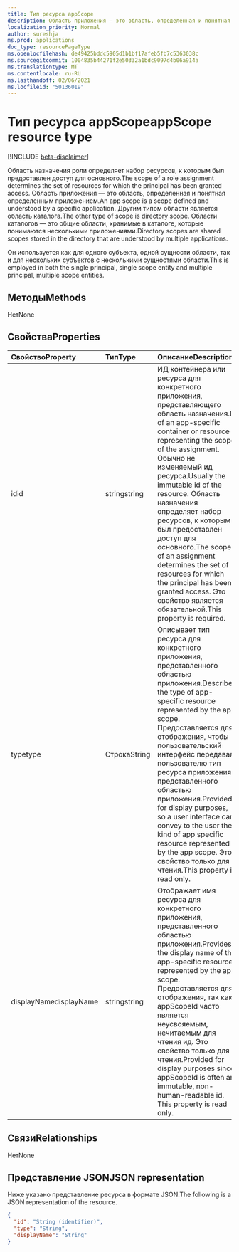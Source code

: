 ```yaml
---
title: Тип ресурса appScope
description: Область приложения — это область, определенная и понятная определенным приложением.
localization_priority: Normal
author: sureshja
ms.prod: applications
doc_type: resourcePageType
ms.openlocfilehash: de49425bddc5905d1b1bf17afeb5fb7c5363038c
ms.sourcegitcommit: 1004835b44271f2e50332a1bdc9097d4b06a914a
ms.translationtype: MT
ms.contentlocale: ru-RU
ms.lasthandoff: 02/06/2021
ms.locfileid: "50136019"
---
```

# <a name="appscope-resource-type"></a><span data-ttu-id="9c9ee-103">Тип ресурса appScope</span><span class="sxs-lookup"><span data-stu-id="9c9ee-103">appScope resource type</span></span>

[!INCLUDE [beta-disclaimer](../../includes/beta-disclaimer.md)]

<span data-ttu-id="9c9ee-104">Область назначения роли определяет набор ресурсов, к которым был предоставлен доступ для основного.</span><span class="sxs-lookup"><span data-stu-id="9c9ee-104">The scope of a role assignment determines the set of resources for which the principal has been granted access.</span></span> <span data-ttu-id="9c9ee-105">Область приложения — это область, определенная и понятная определенным приложением.</span><span class="sxs-lookup"><span data-stu-id="9c9ee-105">An app scope is a scope defined and understood by a specific application.</span></span> <span data-ttu-id="9c9ee-106">Другим типом области является область каталога.</span><span class="sxs-lookup"><span data-stu-id="9c9ee-106">The other type of scope is directory scope.</span></span> <span data-ttu-id="9c9ee-107">Области каталогов — это общие области, хранимые в каталоге, которые понимаются несколькими приложениями.</span><span class="sxs-lookup"><span data-stu-id="9c9ee-107">Directory scopes are shared scopes stored in the directory that are understood by multiple applications.</span></span> 

<span data-ttu-id="9c9ee-108">Он используется как для одного субъекта, одной сущности области, так и для нескольких субъектов с несколькими сущностями области.</span><span class="sxs-lookup"><span data-stu-id="9c9ee-108">This is employed in both the single principal, single scope entity and multiple principal, multiple scope entities.</span></span>

## <a name="methods"></a><span data-ttu-id="9c9ee-109">Методы</span><span class="sxs-lookup"><span data-stu-id="9c9ee-109">Methods</span></span>
<span data-ttu-id="9c9ee-110">Нет</span><span class="sxs-lookup"><span data-stu-id="9c9ee-110">None</span></span>

## <a name="properties"></a><span data-ttu-id="9c9ee-111">Свойства</span><span class="sxs-lookup"><span data-stu-id="9c9ee-111">Properties</span></span>

| <span data-ttu-id="9c9ee-112">Свойство</span><span class="sxs-lookup"><span data-stu-id="9c9ee-112">Property</span></span> | <span data-ttu-id="9c9ee-113">Тип</span><span class="sxs-lookup"><span data-stu-id="9c9ee-113">Type</span></span> | <span data-ttu-id="9c9ee-114">Описание</span><span class="sxs-lookup"><span data-stu-id="9c9ee-114">Description</span></span> |
|:-------- |:---- |:----------- |
| <span data-ttu-id="9c9ee-115">id</span><span class="sxs-lookup"><span data-stu-id="9c9ee-115">id</span></span> | <span data-ttu-id="9c9ee-116">string</span><span class="sxs-lookup"><span data-stu-id="9c9ee-116">string</span></span> | <span data-ttu-id="9c9ee-117">ИД контейнера или ресурса для конкретного приложения, представляющего область назначения.</span><span class="sxs-lookup"><span data-stu-id="9c9ee-117">Id of an app-specific container or resource representing the scope of the assignment.</span></span> <span data-ttu-id="9c9ee-118">Обычно не изменяемый ид ресурса.</span><span class="sxs-lookup"><span data-stu-id="9c9ee-118">Usually the immutable id of the resource.</span></span> <span data-ttu-id="9c9ee-119">Область назначения определяет набор ресурсов, к которым был предоставлен доступ для основного.</span><span class="sxs-lookup"><span data-stu-id="9c9ee-119">The scope of an assignment determines the set of resources for which the principal has been granted access.</span></span> <span data-ttu-id="9c9ee-120">Это свойство является обязательной.</span><span class="sxs-lookup"><span data-stu-id="9c9ee-120">This property is required.</span></span> |
| <span data-ttu-id="9c9ee-121">type</span><span class="sxs-lookup"><span data-stu-id="9c9ee-121">type</span></span> | <span data-ttu-id="9c9ee-122">Строка</span><span class="sxs-lookup"><span data-stu-id="9c9ee-122">String</span></span> | <span data-ttu-id="9c9ee-123">Описывает тип ресурса для конкретного приложения, представленного областью приложения.</span><span class="sxs-lookup"><span data-stu-id="9c9ee-123">Describes the type of app-specific resource represented by the app scope.</span></span> <span data-ttu-id="9c9ee-124">Предоставляется для отображения, чтобы пользовательский интерфейс передавал пользователю тип ресурса приложения, представленного областью приложения.</span><span class="sxs-lookup"><span data-stu-id="9c9ee-124">Provided for display purposes, so a user interface can convey to the user the kind of app specific resource represented by the app scope.</span></span> <span data-ttu-id="9c9ee-125">Это свойство только для чтения.</span><span class="sxs-lookup"><span data-stu-id="9c9ee-125">This property is read only.</span></span> |
| <span data-ttu-id="9c9ee-126">displayName</span><span class="sxs-lookup"><span data-stu-id="9c9ee-126">displayName</span></span> | <span data-ttu-id="9c9ee-127">string</span><span class="sxs-lookup"><span data-stu-id="9c9ee-127">string</span></span> | <span data-ttu-id="9c9ee-128">Отображает имя ресурса для конкретного приложения, представленного областью приложения.</span><span class="sxs-lookup"><span data-stu-id="9c9ee-128">Provides the display name of the app-specific resource represented by the app scope.</span></span> <span data-ttu-id="9c9ee-129">Предоставляется для отображения, так как appScopeId часто является неусвояемым, нечитаемым для чтения ид. Это свойство только для чтения.</span><span class="sxs-lookup"><span data-stu-id="9c9ee-129">Provided for display purposes since appScopeId is often an immutable, non-human-readable id. This property is read only.</span></span> |

## <a name="relationships"></a><span data-ttu-id="9c9ee-130">Связи</span><span class="sxs-lookup"><span data-stu-id="9c9ee-130">Relationships</span></span>

<span data-ttu-id="9c9ee-131">Нет</span><span class="sxs-lookup"><span data-stu-id="9c9ee-131">None</span></span>

## <a name="json-representation"></a><span data-ttu-id="9c9ee-132">Представление JSON</span><span class="sxs-lookup"><span data-stu-id="9c9ee-132">JSON representation</span></span>

<span data-ttu-id="9c9ee-133">Ниже указано представление ресурса в формате JSON.</span><span class="sxs-lookup"><span data-stu-id="9c9ee-133">The following is a JSON representation of the resource.</span></span>

<!-- {
  "blockType": "resource",
  "keyProperty": "id",
  "@odata.type": "microsoft.graph.appScope"
}-->

```json
{
  "id": "String (identifier)",
  "type": "String",
  "displayName": "String"
}
```

<!-- uuid: 8fcb5dbc-d5aa-4681-8e31-b001d5168d79
2015-10-25 14:57:30 UTC -->
<!--
{
  "type": "#page.annotation",
  "description": "appScope resource",
  "keywords": "",
  "section": "documentation",
  "tocPath": "",
  "suppressions": []
}
-->


